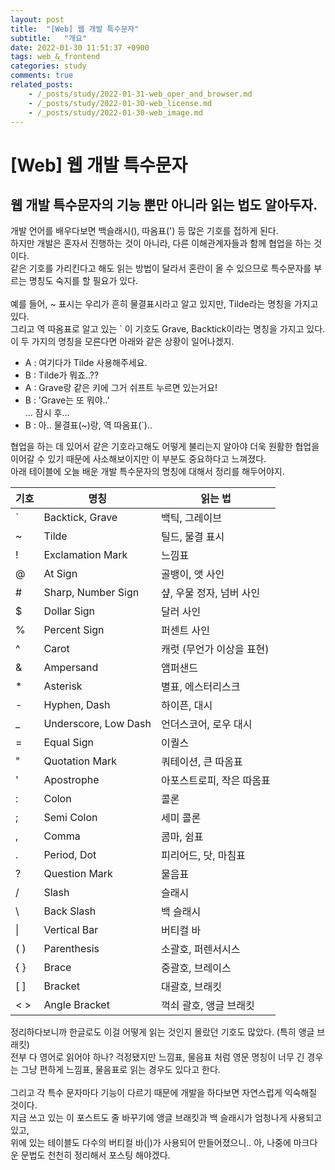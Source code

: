 ```yaml
---
layout: post
title:  "[Web] 웹 개발 특수문자"
subtitle:   "개요"
date: 2022-01-30 11:51:37 +0900
tags: web_&_frontend
categories: study
comments: true
related_posts:
    - /_posts/study/2022-01-31-web_oper_and_browser.md
    - /_posts/study/2022-01-30-web_license.md
    - /_posts/study/2022-01-30-web_image.md
---
```


# [Web] 웹 개발 특수문자<br/>

## 웹 개발 특수문자의 기능 뿐만 아니라 읽는 법도 알아두자.<br/>

개발 언어를 배우다보면 백슬래시(\), 따옴표(') 등 많은 기호를 접하게 된다.<br/>
하지만 개발은 혼자서 진행하는 것이 아니라, 다른 이해관계자들과 함께 협업을 하는 것이다.<br/>
같은 기호를 가리킨다고 해도 읽는 방법이 달라서 혼란이 올 수 있으므로 특수문자를 부르는 명칭도 숙지를 할 필요가 있다.<br/>
<br/>
예를 들어, ~ 표시는 우리가 흔히 물결표시라고 알고 있지만, Tilde라는 명칭을 가지고 있다.<br/>
그리고 역 따옴표로 알고 있는 ` 이 기호도 Grave, Backtick이라는 명칭을 가지고 있다.<br/>
이 두 가지의 명칭을 모른다면 아래와 같은 상황이 일어나겠지.<br/>

- A : 여기다가 Tilde 사용해주세요.
- B : Tilde가 뭐죠..??
- A : Grave랑 같은 키에 그거 쉬프트 누르면 있는거요!
- B : 'Grave는 또 뭐야..'<br/>
... 잠시 후...
- B : 아.. 물결표(~)랑, 역 따옴표(`)..

협업을 하는 데 있어서 같은 기호라고해도 어떻게 불리는지 알아야 더욱 원활한 협업을 이어갈 수 있기 때문에 사소해보이지만 이 부분도 중요하다고 느껴졌다.<br/>
아래 테이블에 오늘 배운 개발 특수문자의 명칭에 대해서 정리를 해두어야지.<br/>

|  <center>기호<center/>  | <center>명칭<center/> |<center>읽는 법<center/> |
|-----------|----------|-----------|
|   `    |  Backtick, Grave | 백틱, 그레이브 |
|   ~    |  Tilde | 틸드, 물결 표시 |
|   !    |  Exclamation Mark | 느낌표 |
|   @    |  At Sign | 골뱅이, 앳 사인 |
|   #    |  Sharp, Number Sign | 샾, 우물 정자, 넘버 사인 |
|   $    |  Dollar Sign | 달러 사인 |
|   %    |  Percent Sign | 퍼센트 사인 |
|   ^    |  Carot | 캐럿 (무언가 이상을 표현) |
|   &    |  Ampersand | 앰퍼샌드 |
|   *    |  Asterisk | 별표, 에스터리스크 |
|   -    |  Hyphen, Dash | 하이픈, 대시 |
|   _    |  Underscore, Low Dash | 언더스코어, 로우 대시 |
|   =    |  Equal Sign | 이퀄스 |
|   "    |  Quotation Mark | 쿼테이션, 큰 따옴표 |
|   '    |  Apostrophe | 아포스트로피, 작은 따옴표 |
|   :    |  Colon | 콜론 |
|   ;    |  Semi Colon | 세미 콜론 |
|   ,    |  Comma | 콤마, 쉼표 |
|   .    |  Period, Dot | 피리어드, 닷, 마침표 |
|   ?    |  Question Mark | 물음표 |
|   /    |  Slash | 슬래시 |
|   \    |  Back Slash | 백 슬래시 |
|   \|     |  Vertical Bar | 버티컬 바|
|  ( )    | Parenthesis | 소괄호, 퍼렌서시스 |
|   { }    | Brace | 중괄호, 브레이스 |
|  [ ]    | Bracket | 대괄호, 브래킷 |
| < >     | Angle Bracket | 꺽쇠 괄호, 앵글 브래킷 |

정리하다보니까 한글로도 이걸 어떻게 읽는 것인지 몰랐던 기호도 많았다. (특히 앵글 브래킷)<br/>
전부 다 영어로 읽어야 하나? 걱정됐지만 느낌표, 물음표 처럼 영문 명칭이 너무 긴 경우는 그냥 편하게 느낌표, 물음표로 읽는 경우도 있다고 한다.<br/>
<br/>
그리고 각 특수 문자마다 기능이 다르기 때문에 개발을 하다보면 자연스럽게 익숙해질 것이다.<br/>
지금 쓰고 있는 이 포스트도 줄 바꾸기에 앵글 브래킷과 백 슬래시가 엄청나게 사용되고 있고,<br/>
위에 있는 테이블도 다수의 버티컬 바(|)가 사용되어 만들어졌으니.. 아, 나중에 마크다운 문법도 천천히 정리해서 포스팅 해야겠다.<br/>